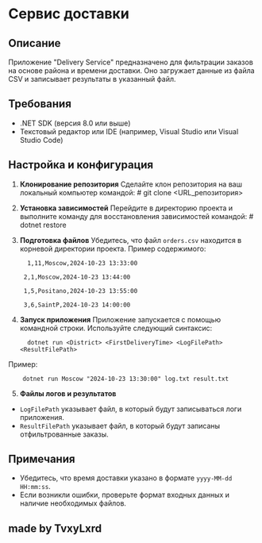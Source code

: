 # Сервис доставки

## Описание
Приложение "Delivery Service" предназначено для фильтрации заказов на основе района и времени доставки. Оно загружает данные из файла CSV и записывает результаты в указанный файл.

## Требования
- .NET SDK (версия 8.0 или выше)
- Текстовый редактор или IDE (например, Visual Studio или Visual Studio Code)

## Настройка и конфигурация

1. **Клонирование репозитория**
   Сделайте клон репозитория на ваш локальный компьютер командой:
                    # git clone <URL_репозитория>
   
2. **Установка зависимостей**
Перейдите в директорию проекта и выполните команду для восстановления зависимостей командой:
                        # dotnet restore


3. **Подготовка файлов**
Убедитесь, что файл `orders.csv` находится в корневой директории проекта. Пример содержимого:

         1,11,Moscow,2024-10-23 13:33:00

        2,1,Moscow,2024-10-23 13:44:00

        1,5,Positano,2024-10-23 13:55:00

        3,6,SaintP,2024-10-23 14:00:00


4. **Запуск приложения**
Приложение запускается с помощью командной строки. Используйте следующий синтаксис:

         dotnet run <District> <FirstDeliveryTime> <LogFilePath> <ResultFilePath>
Пример:

        dotnet run Moscow "2024-10-23 13:30:00" log.txt result.txt

5. **Файлы логов и результатов**
- `LogFilePath` указывает файл, в который будут записываться логи приложения.
- `ResultFilePath` указывает файл, в который будут записаны отфильтрованные заказы.

## Примечания
- Убедитесь, что время доставки указано в формате `yyyy-MM-dd HH:mm:ss`.
- Если возникли ошибки, проверьте формат входных данных и наличие необходимых файлов.

## made by TvxyLxrd
